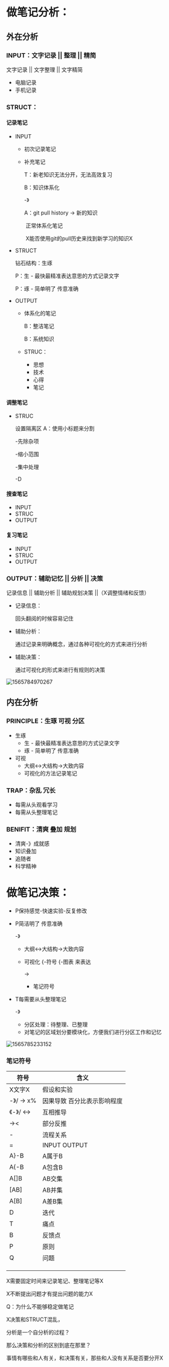 # 做笔记分析：

## 外在分析

### INPUT：文字记录 || 整理 || 精简

文字记录 || 文字整理 || 文字精简

* 电脑记录
* 手机记录

### STRUCT：

#### 记录笔记

* INPUT

  * 初次记录笔记

  * 补充笔记

    T：新老知识无法分开，无法高效复习

    B：知识体系化

    -》

    A：git pull history -> 新的知识 

    ​	   正常体系化笔记

    ​	   X能否使用git的pull历史来找到新学习的知识X

* STRUCT

  钻石结构：生琢

  P：生 - 最快最精准表达意思的方式记录文字

  P：琢 - 简单明了 传意准确

* OUTPUT

  * 体系化的笔记

    B：整洁笔记

    B：系统知识
    
  * STRUC：
  
    * 思想
    * 技术
    * 心得
    * 笔记

#### 调整笔记

* STRUC

  设置隔离区  A：使用小标题来分割

  -先除杂项

  -缩小范围

  -集中处理

  -D

#### 搜查笔记

* INPUT
* STRUC
* OUTPUT

#### 复习笔记

* INPUT
* STRUC
* OUTPUT

### OUTPUT：辅助记忆 || 分析 || 决策

记录信息 || 辅助分析 || 辅助规划决策 ||（X调整情绪和反馈）

* 记录信息：

  回头翻阅的时候容易记住

* 辅助分析：

  通过记录来明确概念，通过各种可视化的方式来进行分析

* 辅助决策：

  通过可视化的形式来进行有规则的决策

![1565784970267](C:\Users\inferno\Documents\notes\笔记分析：外在-内在分析图)

## 内在分析

### PRINCIPLE：生琢 可视 分区

* 生琢
  * 生 - 最快最精准表达意思的方式记录文字
  * 琢 - 简单明了 传意准确
* 可视
  * 大纲<->大结构->大致内容
  * 可视化的方法记录笔记

### TRAP：杂乱 冗长

* 每需从头观看学习
* 每需从头整理笔记

### BENIFIT：清爽 叠加 规划

* 清爽-》成就感
* 知识叠加
* 追随者
* 科学精神



# 做笔记决策：

- P保持感觉-快速实验-反复修改

- P简洁明了 传意准确

  -》

  * 大纲<->大结构->大致内容

  * 可视化 {-符号 {-图表 来表达

    -> 

    * 笔记符号

- T每需要从头整理笔记

  -》

  * 分区处理：待整理、已整理
  * 对笔记的区域划分要模块化，方便我们进行分区工作和记忆

![1565785233152](C:\Users\inferno\Documents\notes\笔记决策)

### 笔记符号

| 符号        | 含义                        |
| ----------- | --------------------------- |
| X文字X      | 假设和实验                  |
| -》/ ->  x% | 因果导致 百分比表示影响程度 |
| 《-》/ <->  | 互相推导                    |
| -><         | 部分反推                    |
| -           | 流程关系                    |
| =           | INPUT OUTPUT                |
| A}-B        | A属于B                      |
| A{-B        | A包含B                      |
| A[]B        | AB交集                      |
| [AB]        | AB并集                      |
| A[B]        | A差B集                      |
| D           | 迭代                        |
| T           | 痛点                        |
| B           | 反馈点                      |
| P           | 原则                        |
| Q           | 问题                        |
|             |                             |
|             |                             |
|             |                             |

X需要固定时间来记录笔记、整理笔记等X

X不断提出问题才有提出问题的能力X

Q：为什么不能够稳定做笔记

X决策和STRUCT混乱，

分析是一个自分析的过程？

那么决策和分析的区别到底在那里？

事情有哪些和人有关，和决策有关，那些和人没有关系是否要分开X

